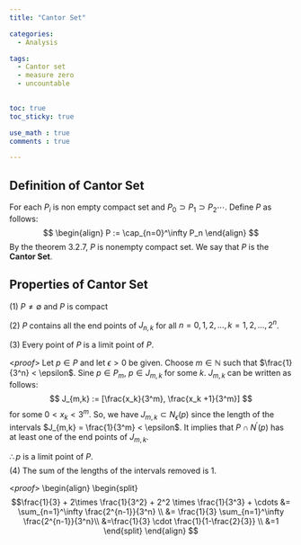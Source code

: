 ```yaml
---
title: "Cantor Set"

categories:
  - Analysis

tags:
  - Cantor set
  - measure zero
  - uncountable
  

toc: true
toc_sticky: true

use_math : true
comments : true

---
```

## Definition of Cantor Set
For each $P_i$ is non empty compact set and $P_0 \supset P_1 \supset P_2 \cdots$. Define $P$ as follows:
$$
\begin{align}
P := \cap_{n=0}^\infty P_n
\end{align}
$$
By the theorem 3.2.7, $P$ is nonempty compact set. We say that $P$ is the **Cantor Set**.
## Properties of Cantor Set
(1) $P \neq \emptyset$ and $P$ is compact

(2) $P$ contains all the end points of $J_{n,k}$ for all $n=0,1,2,\ldots, k=1,2,\ldots, 2^n$.

(3) Every point of $P$ is a limit point of $P$.

<*proof*>
Let $p \in P$ and let $\epsilon >0$ be given. Choose $m \in \mathbb{N}$ such that $\frac{1}{3^n} < \epsilon$.
Sine $p \in P_m$, $p \in J_{m,k}$ for some $k$. $J_{m,k}$ can be written as follows:
$$
J_{m,k} := [\frac{x_k}{3^m}, \frac{x_k +1}{3^m}]
$$
for some $0 < x_k <3^m$. So, we have $J_{m,k} \subset N_\epsilon (p)$ since the length of the intervals $J_{m,k} = \frac{1}{3^m} < \epsilon$. It implies that $P \cap N^{\prime} (p)$ has at least one of the end points of $J_{m,k}.$

$\therefore p$ is a limit point of $P$.
 $$\tag*{$\square$}$$
(4) The sum of the lengths of the intervals removed is 1.

<*proof*>
\begin{align}
\begin{split}
$$\frac{1}{3} + 2\times \frac{1}{3^2} + 2^2 \times \frac{1}{3^3} + \cdots &= \sum_{n=1}^\infty \frac{2^{n-1}}{3^n} \\
&= \frac{1}{3} \sum_{n=1}^\infty \frac{2^{n-1}}{3^n}\\
&=\frac{1}{3} \cdot \frac{1}{1-\frac{2}{3}} \\
&=1
\end{split}
\end{align}
$$
 $$\tag*{$\square$}$$
